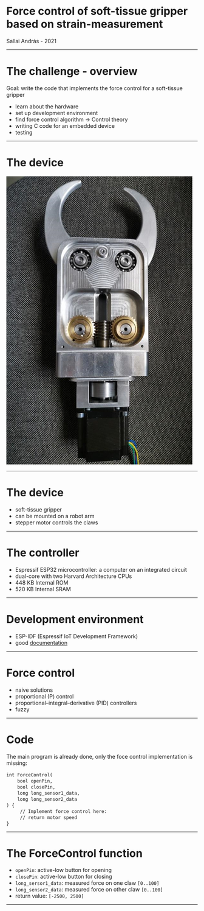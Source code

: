 # Force control of soft-tissue gripper based on strain-measurement

Sallai András - 2021

---

# The challenge - overview
Goal: write the code that implements the force control for a soft-tissue gripper

- learn about the hardware
- set up development environment
- find force control algorithm -> Control theory
- writing C code for an embedded device
- testing

---

# The device

![Soft-tissue gripper](images/soft-tissue-gripper.png) <!-- .element height="35%" width="35%" -->

---

# The device

- soft-tissue gripper
- can be mounted on a robot arm
- stepper motor controls the claws

---

# The controller
- Espressif ESP32 microcontroller: a computer on an integrated circuit
- dual-core with two Harvard Architecture CPUs
- 448 KB Internal ROM
- 520 KB Internal SRAM

---

# Development environment
- ESP-IDF (Espressif IoT Development Framework)
- good [documentation](esp-docs)

---

# Force control

- naive solutions
- proportional (P) control
- proportional–integral–derivative (PID) controllers
- fuzzy 

---

# Code
The main program is already done, only the foce control implementation is missing:

```
int ForceControl(
	bool openPin,
	bool closePin,
	long long_sensor1_data,
	long long_sensor2_data
) {
     // Implement force control here:
     // return motor speed
}
```

---

# The ForceControl function

- `openPin`: active-low button for opening
- `closePin`: active-low button for closing
- `long_sersor1_data`: measured force on one claw `[0..100]`
- `long_sensor2_data`: measured force on other claw `[0..100]`
- return value: `[-2500, 2500]`

---

[esp-docs]: https://docs.espressif.com/projects/esp-idf/en/latest/esp32/index.html
